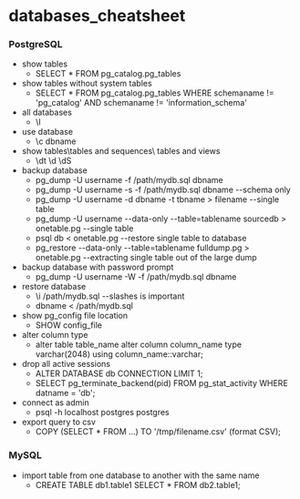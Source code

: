 # databases_cheatsheet

### PostgreSQL

* show tables
  * SELECT * FROM pg_catalog.pg_tables
* show tables without system tables
  * SELECT * FROM pg_catalog.pg_tables WHERE schemaname != 'pg_catalog' AND schemaname != 'information_schema'
* all databases
  * \l
* use database
  * \c dbname
* show tables\tables and sequences\ tables and views
  * \dt \d \dS
* backup database
  * pg_dump -U username -f /path/mydb.sql dbname
  * pg_dump -U username -s -f /path/mydb.sql dbname --schema only
  * pg_dump -U username -d dbname -t tbname > filename --single table
  * pg_dump -U username --data-only --table=tablename sourcedb > onetable.pg --single table
  * psql db < onetable.pg --restore single table to database
  * pg_restore --data-only --table=tablename fulldump.pg > onetable.pg --extracting single table out of the large dump
* backup database with password prompt
  * pg_dump -U username -W -f /path/mydb.sql dbname
* restore database
  * \i /path/mydb.sql --slashes is important
  * dbname < /path/mydb.sql
* show pg_config file location
  * SHOW config_file
* alter column type
  * alter table table_name alter column column_name type varchar(2048) using column_name::varchar;
* drop all active sessions
  * ALTER DATABASE db CONNECTION LIMIT 1;
  * SELECT pg_terminate_backend(pid) FROM pg_stat_activity WHERE datname = 'db';
* connect as admin
  * psql -h localhost postgres postgres
* export query to csv
  * COPY (SELECT * FROM ...) TO '/tmp/filename.csv' (format CSV);

### MySQL

* import table from one database to another with the same name
  * CREATE TABLE db1.table1 SELECT * FROM db2.table1;
